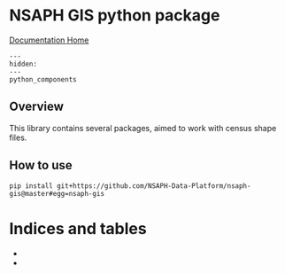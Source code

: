 # NSAPH GIS python package

[Documentation Home](https://nsaph-data-platform.github.io/nsaph-platform-docs/home.html)

```{toctree}
---
hidden:
---
python_components
```

## Overview

This library contains several packages, aimed to work with census shape files.

## How to use

`pip install git+https://github.com/NSAPH-Data-Platform/nsaph-gis@master#egg=nsaph-gis`




# Indices and tables

* [](genindex)
* [](modindex)
